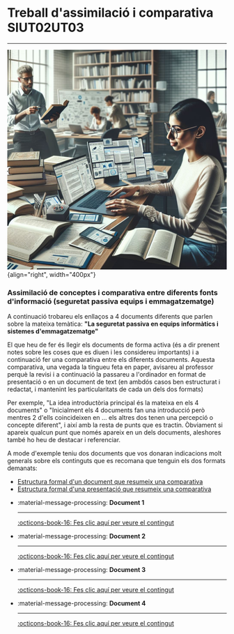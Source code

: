 # Treball d'assimilació i comparativa SIUT02UT03

---

![TreballComparativa.png](img%2FTreballComparativa.png){align="right", width="400px"}

### Assimilació de conceptes i comparativa entre diferents fonts d'informació (seguretat passiva equips i emmagatzematge)

A continuació trobareu els enllaços a 4 documents diferents que parlen sobre la mateixa temàtica: **"La seguretat passiva en equips informàtics i sistemes d'emmagatzematge"**

El que heu de fer és llegir els documents de forma activa (és a dir prenent notes sobre les coses que es diuen i les considereu importants) i a continuació fer una comparativa entre els diferents documents. Aquesta comparativa, una vegada la tingueu feta en paper, avisareu al professor perquè la revisi i a continuació la passareu a l'ordinador en format de presentació o en un document de text (en ambdós casos ben estructurat i redactat, i mantenint les particularitats de cada un dels dos formats) 

Per exemple, "La idea introductòria principal és la mateixa en els 4 documents" o "Inicialment els 4 documents fan una introducció però mentres 2 d'ells coincideixen en ... els altres dos tenen una percepció o concepte diferent", i així amb la resta de punts que es tractin. Òbviament si apareix qualcun punt que només apareix en un dels documents, aleshores també ho heu de destacar i referenciar.

A mode d'exemple teniu dos documents que vos donaran indicacions molt generals sobre els continguts que es recomana que tenguin els dos formats demanats:

* [Estructura formal d'un document que resumeix una comparativa](../GENERAL/EstructuraFormalComparativa.md)
* [Estructura formal d'una presentació que resumeix una comparativa](../GENERAL/EstructuraFormalPresentacioComparativa.md)

<div class="grid cards" markdown>

- :material-message-processing: __Document 1__ 

    ---

    [:octicons-book-16: Fes clic aquí per veure el contingut](SIUT02UT03_Doc1.md)

- :material-message-processing: __Document 2__ 

    ---

    [:octicons-book-16: Fes clic aquí per veure el contingut](SIUT02UT03_Doc2.md)

- :material-message-processing: __Document 3__

    ---

    [:octicons-book-16: Fes clic aquí per veure el contingut](SIUT02UT03_Doc3.md)

- :material-message-processing: __Document 4__

    ---

    [:octicons-book-16: Fes clic aquí per veure el contingut](SIUT02UT03_Doc4.md)

</div>

